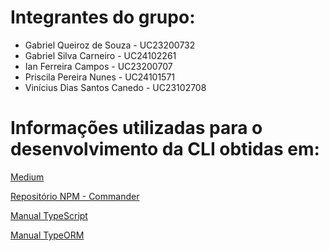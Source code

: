 # Integrantes do grupo:

- ⁠Gabriel Queiroz de Souza - UC23200732
- ⁠Gabriel Silva Carneiro - UC24102261
- ⁠Ian Ferreira Campos - UC23200707
- ⁠Priscila Pereira Nunes - UC24101571
- ⁠Vinícius Dias Santos Canedo - UC23102708


# Informações utilizadas para o desenvolvimento da CLI obtidas em:

[Medium](https://medium.com/@WC_/building-a-powerful-command-line-interface-cli-tool-in-typescript-a-step-by-step-guide-3eac3837e190)

[Repositório NPM - Commander](https://www.npmjs.com/package/commander)

[Manual TypeScript](https://www.typescriptlang.org/docs/handbook/intro.html)

[Manual TypeORM](https://typeorm.io/)
